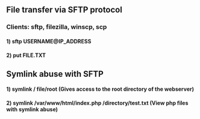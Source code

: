 ## File transfer via SFTP protocol

### Clients: sftp, filezilla, winscp, scp

#### 1) sftp USERNAME@IP_ADDRESS

#### 2) put FILE.TXT

## Symlink abuse with SFTP

#### 1) symlink / file/root (Gives access to the root directory of the webserver)

#### 2) symlink /var/www/html/index.php /directory/test.txt (View php files with symlink abuse)
